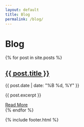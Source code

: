 ```yaml
---
layout: default
title: Blog
permalink: /blog/
---
```


<div class="post-content">
  <h1>Blog</h1>
  
  <div class="posts-list">
    {% for post in site.posts %}
      <article class="post-card">
        <h2><a href="{{ post.url }}">{{ post.title }}</a></h2>
        <div class="post-meta">
          <time datetime="{{ post.date | date_to_xmlschema }}">{{ post.date | date: "%B %d, %Y" }}</time>
        </div>
        <p>{{ post.excerpt }}</p>
        <a href="{{ post.url }}" class="read-more">Read More</a>
      </article>
    {% endfor %}
  </div>
</div>

{% include footer.html %}
